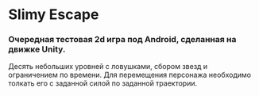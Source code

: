 # Slimy Escape
### Очередная тестовая 2d игра под Android, сделанная на движке Unity.
Десять небольших уровней с ловушками, сбором звезд и ограничением по времени. Для перемещения персонажа необходимо толкать его с заданной силой по заданной траектории.
